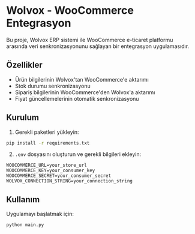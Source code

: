# Wolvox - WooCommerce Entegrasyon

Bu proje, Wolvox ERP sistemi ile WooCommerce e-ticaret platformu arasında veri senkronizasyonunu sağlayan bir entegrasyon uygulamasıdır.

## Özellikler

- Ürün bilgilerinin Wolvox'tan WooCommerce'e aktarımı
- Stok durumu senkronizasyonu
- Sipariş bilgilerinin WooCommerce'den Wolvox'a aktarımı
- Fiyat güncellemelerinin otomatik senkronizasyonu

## Kurulum

1. Gerekli paketleri yükleyin:
```bash
pip install -r requirements.txt
```

2. `.env` dosyasını oluşturun ve gerekli bilgileri ekleyin:
```
WOOCOMMERCE_URL=your_store_url
WOOCOMMERCE_KEY=your_consumer_key
WOOCOMMERCE_SECRET=your_consumer_secret
WOLVOX_CONNECTION_STRING=your_connection_string
```

## Kullanım

Uygulamayı başlatmak için:
```bash
python main.py
```
